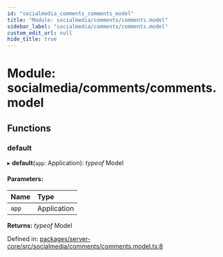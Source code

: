 ```yaml
---
id: "socialmedia_comments_comments_model"
title: "Module: socialmedia/comments/comments.model"
sidebar_label: "socialmedia/comments/comments.model"
custom_edit_url: null
hide_title: true
---
```


# Module: socialmedia/comments/comments.model

## Functions

### default

▸ **default**(`app`: Application): *typeof* Model

#### Parameters:

Name | Type |
:------ | :------ |
`app` | Application |

**Returns:** *typeof* Model

Defined in: [packages/server-core/src/socialmedia/comments/comments.model.ts:8](https://github.com/xr3ngine/xr3ngine/blob/716a06460/packages/server-core/src/socialmedia/comments/comments.model.ts#L8)
